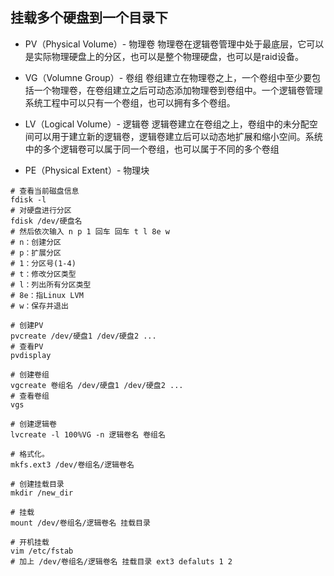 



## 挂载多个硬盘到一个目录下

- PV（Physical Volume）- 物理卷
  物理卷在逻辑卷管理中处于最底层，它可以是实际物理硬盘上的分区，也可以是整个物理硬盘，也可以是raid设备。

- VG（Volumne Group）- 卷组
  卷组建立在物理卷之上，一个卷组中至少要包括一个物理卷，在卷组建立之后可动态添加物理卷到卷组中。一个逻辑卷管理系统工程中可以只有一个卷组，也可以拥有多个卷组。

- LV（Logical Volume）- 逻辑卷
  逻辑卷建立在卷组之上，卷组中的未分配空间可以用于建立新的逻辑卷，逻辑卷建立后可以动态地扩展和缩小空间。系统中的多个逻辑卷可以属于同一个卷组，也可以属于不同的多个卷组

- PE（Physical Extent）- 物理块



```shell
# 查看当前磁盘信息
fdisk -l  
# 对硬盘进行分区
fdisk /dev/硬盘名  
# 然后依次输入 n p 1 回车 回车 t l 8e w
# n：创建分区
# p：扩展分区
# 1：分区号(1-4)
# t：修改分区类型
# l：列出所有分区类型
# 8e：指Linux LVM
# w：保存并退出

# 创建PV
pvcreate /dev/硬盘1 /dev/硬盘2 ...
# 查看PV
pvdisplay

# 创建卷组
vgcreate 卷组名 /dev/硬盘1 /dev/硬盘2 ...
# 查看卷组
vgs

# 创建逻辑卷
lvcreate -l 100%VG -n 逻辑卷名 卷组名

# 格式化。
mkfs.ext3 /dev/卷组名/逻辑卷名

# 创建挂载目录
mkdir /new_dir

# 挂载
mount /dev/卷组名/逻辑卷名 挂载目录

# 开机挂载
vim /etc/fstab
# 加上 /dev/卷组名/逻辑卷名 挂载目录 ext3 defaluts 1 2
```


